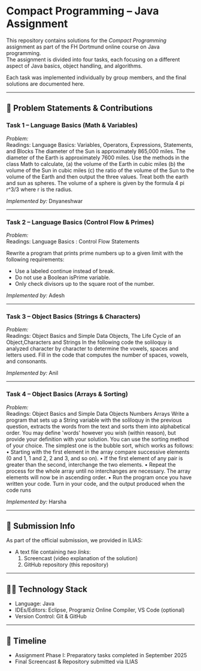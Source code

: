# Compact Programming – Java Assignment

This repository contains solutions for the *Compact Programming* assignment as part of the FH Dortmund online course on Java programming.  
The assignment is divided into four tasks, each focusing on a different aspect of Java basics, object handling, and algorithms.  

Each task was implemented individually by group members, and the final solutions are documented here.  

---

## 📌 Problem Statements & Contributions

### Task 1 – Language Basics (Math & Variables)
*Problem:*  
Readings: Language Basics: Variables, Operators, Expressions, Statements, and Blocks 
The diameter of the Sun is approximately 865,000 miles. The diameter of the Earth is 
approximately 7600 miles. Use the methods in the class Math to calculate, 
(a) the volume of the Earth in cubic miles 
(b) the volume of the Sun in cubic miles 
(c) the ratio of the volume of the Sun to the volume of the Earth 
and then output the three values. Treat both the earth and sun as spheres. The volume of a 
sphere is given by the formula 4 pi r^3/3 where r is the radius.

*Implemented by:* Dnyaneshwar

---

### Task 2 – Language Basics (Control Flow & Primes)
*Problem:*  
Readings: Language Basics : Control Flow Statements

Rewrite a program that prints prime numbers up to a given limit with the following requirements:  
- Use a labeled continue instead of break.  
- Do not use a Boolean isPrime variable.  
- Only check divisors up to the square root of the number.  

*Implemented by:* Adesh

---

### Task 3 – Object Basics (Strings & Characters)
*Problem:*  
Readings: Object Basics and Simple Data Objects, The Life Cycle of an Object,Characters and 
Strings 
In the following code the soliloquy is analyzed character by character to determine the vowels, 
spaces and letters used. Fill in the code that computes the number of spaces, vowels, and 
consonants. 

*Implemented by:* Anil

---

### Task 4 – Object Basics (Arrays & Sorting)
*Problem:*  
Readings: Object Basics and Simple Data Objects 
Numbers 
Arrays 
Write a program that sets up a String variable with the soliloquy in the previous question, 
extracts the words from the text and sorts them into alphabetical order. You may define 
'words' however you wish (within reason), but provide your definition with your solution. You 
can use the sorting method of your choice. The simplest one is the bubble sort, which works 
as follows: 
• Starting with the first element in the array compare successive elements (0 and 1, 1 
and 2, 2 and 3, and so on). 
• If the first element of any pair is greater than the second, interchange the two 
elements. 
• Repeat the process for the whole array until no interchanges are necessary. The array 
elements will now be in ascending order. 
• Run the program once you have written your code. Turn in your code, and the output 
produced when the code runs

*Implemented by:* Harsha

---

## 🎥 Submission Info

As part of the official submission, we provided in ILIAS:  
- A text file containing *two links*:  
  1. Screencast (video explanation of the solution)  
  2. GitHub repository (this repository)  

---

## 👨‍💻 Technology Stack
- Language: Java  
- IDEs/Editors: Eclipse, Programiz Online Compiler, VS Code (optional)  
- Version Control: Git & GitHub  

---

## 📅 Timeline
- Assignment Phase I: Preparatory tasks completed in September 2025  
- Final Screencast & Repository submitted via ILIAS  
